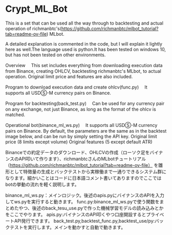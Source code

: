 # Crypt_ML_Bot

This is a set that can be used all the way through to backtesting and actual operation of richmanbtc's(https://github.com/richmanbtc/mlbot_tutorial?tab=readme-ov-file) MLbot.

 
 A detailed explanation is commented in the code, but I will explain it lightly here as well.The language used is python.It has been tested on windows 10, but has not been tested on other environments.

Overview
　This set includes everything from downloading execution data from Binance, creating OHLCV, backtesting richmanbtc's MLbot, to actual operation. Original limit price and features are also included.

Program to download execution data and create ohlcv(func.py)
　It supports all USDⓈ-M currency pairs on Binance.

Program for backtesting(back_test.py)
　Can be used for any currency pair on any exchange, not just Binance, as long as the format of the ohlcv is matched.

Operational bot(binance_ml_ws.py)
　It supports all USDⓈ-M currency pairs on Binance. By default, the parameters are the same as in the backtest image below, and can be run by simply setting the API key.
Original limit price (8 limits except volume)
Original features (5 except default ATR)


Binanceでの約定データのダウンロード、OHLCVの作成（ローソク足をバイナンスのAPI叩いて作ります）、richmanbtcさんのMLbotチュートリアル（https://github.com/richmanbtc/mlbot_tutorial?tab=readme-ov-file） を雛形として特徴量の生成とバックテストから実稼働まで一通りできるシステム群になります。細かいことはコードに日本語コメント書いてありますのでここでは botの挙動の流れを軽く説明します。


binance_ml_ws.py：メインロジック。後述のapis.pyにバイナンスのAPIを入力してws.pyを実行すると動きます。
func.py:binance_ml_ws.pyで使う関数をまとめたやつ、後述のback_tesu_use.pyで作った機械学習モデルの読み込みとかをここでやります。
apis.py:バイナンスのAPI叩くやつ口座開設するとプライベートAPI発行できます。
back_test.py,backtest_func.py,backtest_use/py:バックテストを実行します。メインを動かすと自動で動きます。
